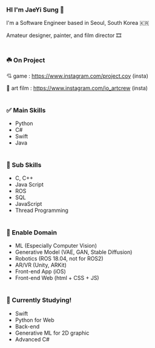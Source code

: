 ### HI I'm JaeYi Sung 🦋

I'm a Software Engineer based in Seoul, South Korea 🇰🇷

Amateur designer, painter, and film director 🎞️
<br/> <br/> 
### ☘️ On Project
💘 game : https://www.instagram.com/project.coy (insta)

🐋 art film : https://www.instagram.com/io_artcrew (insta)
<br/><br/> 

### ✅ Main Skills
- Python
- C#
- Swift
- Java
<br/><br/> 

### 🎯 Sub Skills
- C, C++
- Java Script
- ROS
- SQL
- JavaScript
- Thread Programming
<br/><br/> 

### 🌝 Enable Domain
- ML (Especially Computer Vision)
- Generative Model (VAE, GAN, Stable Diffusion)
- Robotics (ROS 18.04, not for ROS2)
- AR/VR (Unity, ARKit)
- Front-end App (iOS)
- Front-end Web (html + CSS + JS)
<br/><br/> 

### 🚀 Currently Studying! 
- Swift
- Python for Web
- Back-end
- Generative ML for 2D graphic
- Advanced C#
<br/><br/> 

